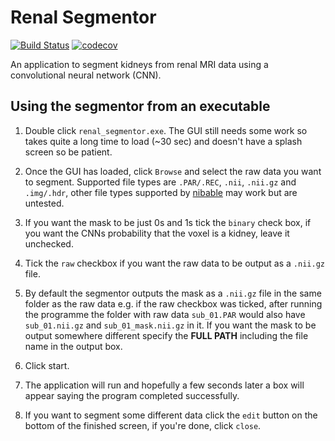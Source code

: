 # Renal Segmentor
[![Build Status](https://travis-ci.com/alexdaniel654/Renal_Segmentor.svg?token=fiWxYk2SzMsVfjbp9BPV&branch=master)](https://travis-ci.com/alexdaniel654/Renal_Segmentor)
[![codecov](https://codecov.io/gh/alexdaniel654/Renal_Segmentor/branch/master/graph/badge.svg?token=6oSiDfrFpJ)](https://codecov.io/gh/alexdaniel654/Renal_Segmentor)

An application to segment kidneys from renal MRI data using a convolutional neural network (CNN).

## Using the segmentor from an executable

1. Double click `renal_segmentor.exe`. The GUI still needs some work so takes quite a long time to load (~30 sec) and doesn't have a splash screen so be patient.

2. Once the GUI has loaded, click `Browse` and select the raw data you want to segment. Supported file types are `.PAR/.REC`, `.nii`, `.nii.gz` and `.img/.hdr`, other file types supported by [nibable](https://nipy.org/nibabel/api.html#file-formats) may work but are untested.
3. If you want the mask to be just 0s and 1s tick the `binary` check box, if you want the CNNs probability that the voxel is a kidney, leave it unchecked.
4. Tick the `raw` checkbox if you want the raw data to be output as a `.nii.gz` file.
5. By default the segmentor outputs the mask as a `.nii.gz` file in the same folder as the raw data e.g. if the raw checkbox was ticked, after running the programme the folder with raw data `sub_01.PAR` would also have `sub_01.nii.gz` and `sub_01_mask.nii.gz` in it. If you want the mask to be output somewhere different specify the **FULL PATH** including the file name in the output box.
6. Click start.
7. The application will run and hopefully a few seconds later a box will appear saying the program completed successfully. 
8. If you want to segment some different data click the `edit` button on the bottom of the finished screen, if you're done, click `close`.
